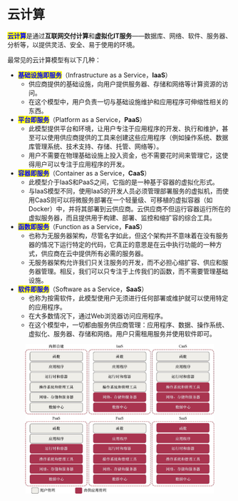 # 云计算

<mark style="color:blue;">**云计算**</mark>是通过**互联网交付计算**和**虚拟化IT服务**——数据库、网络、软件、服务器、分析等，以提供灵活、安全、易于使用的环境。

最常见的云计算模型有以下几种：

* <mark style="color:blue;">**基础设施即服务**</mark>（Infrastructure as a Service，**IaaS**）
  * 供应商提供的基础设施，向用户提供服务器、存储和网络等计算资源的访问。
  * 在这个模型中，用户负责一切与基础设施维护和应用程序可伸缩性相关的东西。
* <mark style="color:blue;">**平台即服务**</mark>（Platform as a Service，**PaaS**）
  * 此模型提供平台和环境，让用户专注于应用程序的开发、执行和维护，甚至可以使用供应商提供的工具来创建这些应用程序（例如操作系统、数据库管理系统、技术支持、存储、托管、网络等）。
  * 用户不需要在物理基础设施上投入资金，也不需要花时间来管理它，这使得用户可以专注于应用程序的开发。
* <mark style="color:blue;">**容器即服务**</mark>（Container as a Service，**CaaS**）
  * 此模型介于IaaS和PaaS之间，它指的是一种基于容器的虚拟化形式。
  * 与IaaS模型不同，使用IaaS的开发人员必须管理部署服务的虚拟机，而使用CaaS则可以将微服务部署在一个轻量级、可移植的虚拟容器（如Docker）中，并将其部署到云供应商。云供应商不但运行容器运行所在的虚拟服务器，而且提供用于构建、部署、监控和缩扩容的综合工具。
* <mark style="color:blue;">**函数即服务**</mark>（Function as a Service，**FaaS**）
  * 也称为无服务器架构，尽管名字如此，但这个架构并不意味着在没有服务器的情况下运行特定的代码，它真正的意思是在云中执行功能的一种方式，供应商在云中提供所有必需的服务器。
  * 无服务器架构允许我们只关注服务的开发，而不必担心缩扩容、供应和服务器管理。相反，我们可以只专注于上传我们的函数，而不需要管理基础设施。
* <mark style="color:blue;">**软件即服务**</mark>（Software as a Service，**SaaS**）
  * 也称为按需软件，此模型使用户无须进行任何部署或维护就可以使用特定的应用程序。
  * 在大多数情况下，通过Web浏览器访问应用程序。
  * 在这个模型中，一切都由服务供应商管理：应用程序、数据、操作系统、虚拟化、服务器、存储和网络。用户只需租用服务并使用软件即可。

<figure><img src="../../../.gitbook/assets/image (6) (1) (1).png" alt=""><figcaption></figcaption></figure>
